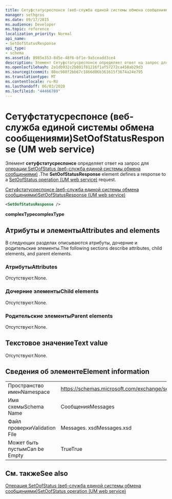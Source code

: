 ```yaml
---
title: Сетуфстатусреспонсе (веб-служба единой системы обмена сообщениями)
manager: sethgros
ms.date: 09/17/2015
ms.audience: Developer
ms.topic: reference
localization_priority: Normal
api_name:
- SetOofStatusResponse
api_type:
- schema
ms.assetid: 8985e353-8d5e-48f6-bf1e-9a5ceadd3ce4
description: Элемент Сетуфстатусреспонсе определяет ответ на запрос для операции SetOofStatus (веб-служба единой системы обмена сообщениями).
ms.openlocfilehash: 2a1db932c2b801f81216f1af57272ca458ab29d3
ms.sourcegitcommit: 88ec988f2bb67c1866d06b361615f3674a24e795
ms.translationtype: MT
ms.contentlocale: ru-RU
ms.lasthandoff: 06/03/2020
ms.locfileid: "44466789"
---
```

# <a name="setoofstatusresponse-um-web-service"></a><span data-ttu-id="b033a-103">Сетуфстатусреспонсе (веб-служба единой системы обмена сообщениями)</span><span class="sxs-lookup"><span data-stu-id="b033a-103">SetOofStatusResponse (UM web service)</span></span>

<span data-ttu-id="b033a-104">Элемент **сетуфстатусреспонсе** определяет ответ на запрос для [операции SetOofStatus (веб-служба единой системы обмена сообщениями)](setoofstatus-operation-um-web-service.md) .</span><span class="sxs-lookup"><span data-stu-id="b033a-104">The **SetOofStatusResponse** element defines a response to a [SetOofStatus operation (UM web service)](setoofstatus-operation-um-web-service.md) request.</span></span> 
  
[<span data-ttu-id="b033a-105">Сетуфстатусреспонсе (веб-служба единой системы обмена сообщениями)</span><span class="sxs-lookup"><span data-stu-id="b033a-105">SetOofStatusResponse (UM web service)</span></span>](setoofstatusresponse-um-web-service.md)
  
```xml
<SetOofStatusResponse />
```

 <span data-ttu-id="b033a-106">**complexType**</span><span class="sxs-lookup"><span data-stu-id="b033a-106">**complexType**</span></span>
## <a name="attributes-and-elements"></a><span data-ttu-id="b033a-107">Атрибуты и элементы</span><span class="sxs-lookup"><span data-stu-id="b033a-107">Attributes and elements</span></span>

<span data-ttu-id="b033a-108">В следующих разделах описываются атрибуты, дочерние и родительские элементы.</span><span class="sxs-lookup"><span data-stu-id="b033a-108">The following sections describe attributes, child elements, and parent elements.</span></span>
  
### <a name="attributes"></a><span data-ttu-id="b033a-109">Атрибуты</span><span class="sxs-lookup"><span data-stu-id="b033a-109">Attributes</span></span>

<span data-ttu-id="b033a-110">Отсутствуют.</span><span class="sxs-lookup"><span data-stu-id="b033a-110">None.</span></span>
  
### <a name="child-elements"></a><span data-ttu-id="b033a-111">Дочерние элементы</span><span class="sxs-lookup"><span data-stu-id="b033a-111">Child elements</span></span>

<span data-ttu-id="b033a-112">Отсутствуют.</span><span class="sxs-lookup"><span data-stu-id="b033a-112">None.</span></span>
  
### <a name="parent-elements"></a><span data-ttu-id="b033a-113">Родительские элементы</span><span class="sxs-lookup"><span data-stu-id="b033a-113">Parent elements</span></span>

<span data-ttu-id="b033a-114">Отсутствуют.</span><span class="sxs-lookup"><span data-stu-id="b033a-114">None.</span></span>
  
## <a name="text-value"></a><span data-ttu-id="b033a-115">Текстовое значение</span><span class="sxs-lookup"><span data-stu-id="b033a-115">Text value</span></span>

<span data-ttu-id="b033a-116">Отсутствуют.</span><span class="sxs-lookup"><span data-stu-id="b033a-116">None.</span></span>
  
## <a name="element-information"></a><span data-ttu-id="b033a-117">Сведения об элементе</span><span class="sxs-lookup"><span data-stu-id="b033a-117">Element information</span></span>

|||
|:-----|:-----|
|<span data-ttu-id="b033a-118">Пространство имен</span><span class="sxs-lookup"><span data-stu-id="b033a-118">Namespace</span></span>  <br/> |https://schemas.microsoft.com/exchange/services/2006/messages  <br/> |
|<span data-ttu-id="b033a-119">Имя схемы</span><span class="sxs-lookup"><span data-stu-id="b033a-119">Schema Name</span></span>  <br/> |<span data-ttu-id="b033a-120">Сообщения</span><span class="sxs-lookup"><span data-stu-id="b033a-120">Messages</span></span>  <br/> |
|<span data-ttu-id="b033a-121">Файл проверки</span><span class="sxs-lookup"><span data-stu-id="b033a-121">Validation File</span></span>  <br/> |<span data-ttu-id="b033a-122">Messages. xsd</span><span class="sxs-lookup"><span data-stu-id="b033a-122">Messages.xsd</span></span>  <br/> |
|<span data-ttu-id="b033a-123">Может быть пустым</span><span class="sxs-lookup"><span data-stu-id="b033a-123">Can be Empty</span></span>  <br/> |<span data-ttu-id="b033a-124">True</span><span class="sxs-lookup"><span data-stu-id="b033a-124">True</span></span>  <br/> |
   
## <a name="see-also"></a><span data-ttu-id="b033a-125">См. также</span><span class="sxs-lookup"><span data-stu-id="b033a-125">See also</span></span>



[<span data-ttu-id="b033a-126">Операция SetOofStatus (веб-служба единой системы обмена сообщениями)</span><span class="sxs-lookup"><span data-stu-id="b033a-126">SetOofStatus operation (UM web service)</span></span>](setoofstatus-operation-um-web-service.md)

